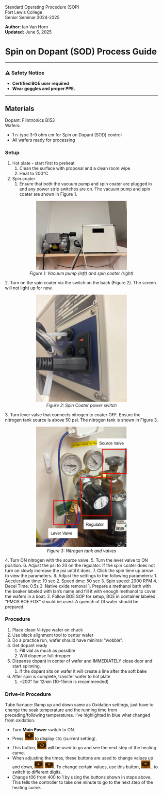 Standard Operating Procedure (SOP)  
Fort Lewis College  
Senior Seminar 2024-2025

**Author:** Ian Van Horn  
**Updated:** June 5, 2025

# Spin on Dopant (SOD) Process Guide

---

### ⚠️ Safety Notice
- **Certified BOE user required**
- **Wear goggles and proper PPE.**

---
## Materials
Dopant: Filmtronics B153  
Wafers:  
- 1 n-type 3-9 ohm cm for Spin on Dopant (SOD) control
- All wafers ready for processing
  
### Setup
1. Hot plate - start first to preheat
     1. Clean the surface with proponal and a clean room wipe
     2. Heat to 200&deg;C
2. Spin coater
     1. Ensure that both the vacuum pump and spin coater are plugged in and any power strip switches are on. The vacuum pump and spin coater are shown in Figure 1.<br />
<p align="center">
  <img src="Images/fig1.jpg" width="300" alt="Vacuum pump and spin coater"><br>
  <em>Figure 1: Vacuum pump (left) and spin coater (right)</em>
</p>
    2. Turn on the spin coater via the switch on the back (Figure 2). The screen will not light up for now. <br />
<p align="center">
  <img src="Images/fig2.jpg" width="300" alt="spin coater switch"><br>
  <em>Figure 2: Spin Coater power switch </em>
</p>
    3. Turn lever valve that connects nitrogen to coater OFF. Ensure the nitrogen tank source is above 50 psi. The nitrogen tank is shown in Figure 3. 
<p align="center">
  <img src="Images/fig3.png" width="300" alt="nitrogen"><br>
  <em>Figure 3: Nitrogen tank and valves  </em>
</p>
    4. Turn ON nitrogen with the source valve.  
        5. Turn the lever valve to ON position.
        6. Adjust the psi to 20 on the regulator. If the spin coater does not turn on slowly increase the psi until it does. 
        7. Click the spin time up arrow to view the parameters. 
        8. Adjust the settings to the following parameters:  
            1. Acceleration time: 10 sec 
            2. Speed time: 50 sec 
            3. Spin speed: 2000 RPM 
            4. Decel Time: 0.5s 
3. Native oxide removal 
    1. Prepare a methanol bath with the beaker labeled with Ian’s name and fill it with enough methanol to cover the wafers in a boat. 
    2. Follow BOE SOP for setup, BOE in container labeled “PMOS BOE FOX” should be used. A quench of DI water should be prepared.
    
### Procedure
1. Place clean N-type wafer on chuck
2. Use black alignment tool to center wafer
3. Do a practice run, wafer should have minimal “wobble”.
4. Get dopant ready
    1. Fill vial as much as possible
    2. Will dispense full dropper
5. Dispense dopant in center of wafer and IMMEDIATELY close door and start spinning.
    1. If the dopant sits on wafer it will create a line after the soft bake
6. After spin is complete, transfer wafer to hot plate
    1. ~200° for 12min (10-15min is recommended)
### Drive-in Procedure
Tube furnace: Ramp up and down same as Oxidation settings, just have to change the soak 
temperature and the running time from preceding/following temperatures. I’ve highlighted 
in blue what changed from oxidation.

- Turn **Main Power** switch to ON.
- Press <img src="Images/4.png" width="30"/> to display `C01` (current setting).
- This button, <img src="Images/5.png" width="30"/> will be used to go and see the next step of the heating curve.
- When adjusting the times, these buttons are used to change values up and down,  <img src="Images/6.png" width="30"/>  <img src="Images/7.png" width="30"/>. To change certain values, use this button, <img src="Images/4.png" width="30"/> , to switch to different digits.
- Change t06 from 400 to 1 by using the buttons shown in steps above. This tells the controller to take one minute to go to the next step of the heating curve.
